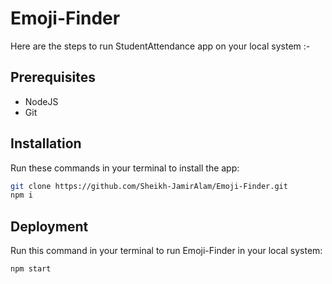 # Emoji-Finder

Here are the steps to run StudentAttendance app on your local system :-

## Prerequisites

- NodeJS
- Git

## Installation

Run these commands in your terminal to install the app:

```sh
git clone https://github.com/Sheikh-JamirAlam/Emoji-Finder.git
npm i
```

## Deployment

Run this command in your terminal to run Emoji-Finder in your local system:

```sh
npm start
```
